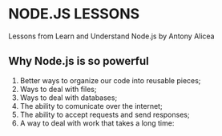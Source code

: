 # NODE.JS LESSONS
Lessons from Learn and Understand Node.js by Antony Alicea

## Why Node.js is so powerful
1. Better ways to organize our code into reusable pieces;
2. Ways to deal with files;
3. Ways to deal with databases;
4. The ability to comunicate over the internet;
5. The ability to accept requests and send responses;
6. A way to deal with work that takes a long time:

